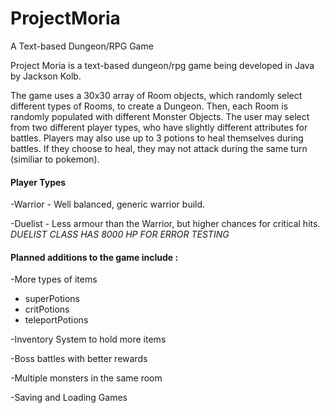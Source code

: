 # ProjectMoria
A Text-based Dungeon/RPG Game


Project Moria is a text-based dungeon/rpg game being developed in Java by Jackson Kolb.  

  The game uses a 30x30 array of Room objects, which randomly select different types of Rooms, to create a Dungeon.  Then, each Room is randomly populated with different Monster Objects.  The user may select from two different player types, who have slightly different attributes for battles. 
  Players may also use up to 3 potions to heal themselves during battles.  If they choose to heal, they may not attack during the same turn (similiar to pokemon). 


#### Player Types

-Warrior - Well balanced, generic warrior build. 

-Duelist - Less armour than the Warrior, but higher chances for critical hits. *DUELIST CLASS HAS 8000 HP FOR ERROR TESTING*

#### Planned additions to the game include :

-More types of items
  * superPotions
  * critPotions
  * teleportPotions

-Inventory System to hold more items

-Boss battles with better rewards

-Multiple monsters in the same room

-Saving and Loading Games
